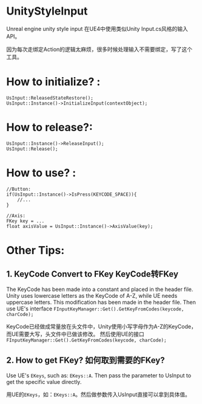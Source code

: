 # UnityStyleInput
Unreal engine unity style input
在UE4中使用类似Unity Input.cs风格的输入API。


因为每次走绑定Action的逻辑太麻烦，很多时候处理输入不需要绑定，写了这个工具。



# How to initialize? :

```
UsInput::ReleasedStateRestore();
UsInput::Instance()->InitializeInput(contextObject);
```

# How to release?:

```
UsInput::Instance()->ReleaseInput();
UsInput::Release();
```


# How to use? :

```
//Button:
if(UsInput::Instance()->IsPress(KEYCODE_SPACE)){
	//...
}

//Axis:
FKey key = ...
float axisValue = UsInput::Instance()->AxisValue(key);
```

# Other Tips:
## 1. KeyCode Convert to FKey KeyCode转FKey

The KeyCode has been made into a constant and placed in the header file. Unity uses lowercase letters as the KeyCode of A-Z, while UE needs uppercase letters. This modification has been made in the header file.
Then use UE's interface `FInputKeyManager::Get().GetKeyFromCodes(keycode, charCode);`

KeyCode已经做成常量放在头文件中，Unity使用小写字母作为A-Z的KeyCode，而UE需要大写，头文件中已做该修改。
然后使用UE的接口`FInputKeyManager::Get().GetKeyFromCodes(keycode, charCode);`




## 2. How to get FKey? 如何取到需要的FKey?

Use UE's `EKeys`, such as: `EKeys::A`. Then pass the parameter to UsInput to get the specific value directly.

用UE的`EKeys`，如：`EKeys::A`。然后做参数传入UsInput直接可以拿到具体值。
